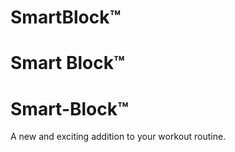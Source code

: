 # SmartBlock&trade;
# Smart Block&trade;
# Smart-Block&trade;
A new and exciting addition to your workout routine.

